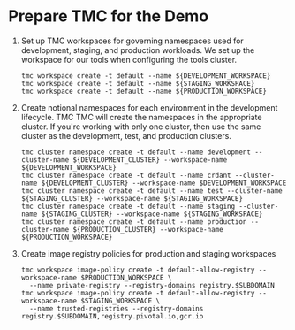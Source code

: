 # Prepare TMC for the Demo

1. Set up TMC workspaces for governing namespaces used for development, 
   staging, and production workloads. We set up the workspace for our
   tools when configuring the tools cluster.
   
   ```
   tmc workspace create -t default --name ${DEVELOPMENT_WORKSPACE}
   tmc workspace create -t default --name ${STAGING_WORKSPACE}
   tmc workspace create -t default --name ${PRODUCTION_WORKSPACE}
   ```

2. Create notional namespaces for each environment in the development lifecycle. TMC
   TMC will create the namespaces in the appropriate cluster. If you're working with 
   only one cluster, then use the same cluster as the development, test, and 
   production clusters.

   ```
   tmc cluster namespace create -t default --name development --cluster-name ${DEVELOPMENT_CLUSTER} --workspace-name ${DEVELOPMENT_WORKSPACE}
   tmc cluster namespace create -t default --name crdant --cluster-name ${DEVELOPMENT_CLUSTER} --workspace-name $DEVELOPMENT_WORKSPACE
   tmc cluster namespace create -t default --name test --cluster-name ${STAGING_CLUSTER} --workspace-name ${STAGING_WORKSPACE}
   tmc cluster namespace create -t default --name staging --cluster-name ${STAGING_CLUSTER} --workspace-name ${STAGING_WORKSPACE}
   tmc cluster namespace create -t default --name production --cluster-name ${PRODUCTION_CLUSTER} --workspace-name ${PRODUCTION_WORKSPACE}
   ```

3. Create image registry policies for production and staging workspaces

   ```
   tmc workspace image-policy create -t default-allow-registry --workspace-name $PRODUCTION_WORKSPACE \
     --name private-registry --registry-domains registry.$SUBDOMAIN
   tmc workspace image-policy create -t default-allow-registry --workspace-name $STAGING_WORKSPACE \
     --name trusted-registries --registry-domains registry.$SUBDOMAIN,registry.pivotal.io,gcr.io
   ```

